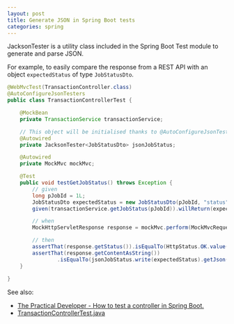 ```yaml
---
layout: post
title: Generate JSON in Spring Boot tests
categories: spring
---
```


JacksonTester is a utility class included in the Spring Boot Test module to generate and parse JSON.

For example, to easily compare the response from a REST API with an object `expectedStatus` of type `JobStatusDto`.

```java
@WebMvcTest(TransactionController.class)
@AutoConfigureJsonTesters
public class TransactionControllerTest {

    @MockBean
    private TransactionService transactionService;

    // This object will be initialised thanks to @AutoConfigureJsonTesters
    @Autowired
    private JacksonTester<JobStatusDto> jsonJobStatus;

    @Autowired
    private MockMvc mockMvc;

    @Test
    public void testGetJobStatus() throws Exception {
        // given
        long pJobId = 1L;
        JobStatusDto expectedStatus = new JobStatusDto(pJobId, "status", "message", "detailedMessage");
        given(transactionService.getJobStatus(pJobId)).willReturn(expectedStatus);

        // when
        MockHttpServletResponse response = mockMvc.perform(MockMvcRequestBuilders.get("/api/v1/job/1")).andReturn().getResponse();

        // then
        assertThat(response.getStatus()).isEqualTo(HttpStatus.OK.value());
        assertThat(response.getContentAsString())
                .isEqualTo(jsonJobStatus.write(expectedStatus).getJson());
    }
    
}
```

See also:

* [The Practical Developer - How to test a controller in Spring Boot.](https://thepracticaldeveloper.com/guide-spring-boot-controller-tests/#strategy-2-spring-mockmvc-example-with-webapplicationcontext)
* [TransactionControllerTest.java](https://github.com/joekeen/processed-future-movement/blob/main/src/test/java/au/id/keen/pfm/controller/TransactionControllerTest.java)